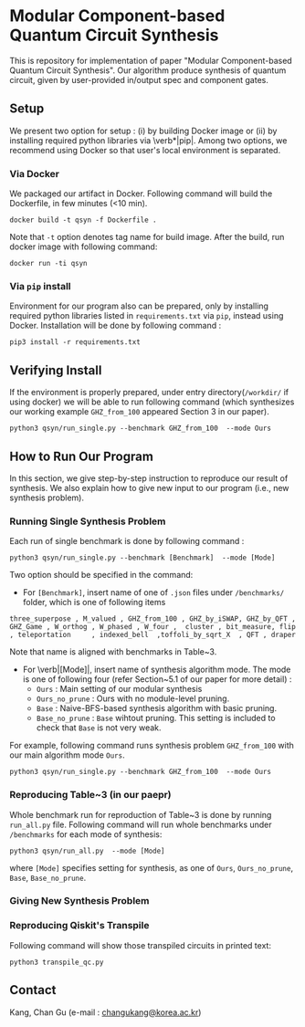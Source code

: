 # Modular Component-based Quantum Circuit Synthesis

This is repository for implementation of paper "Modular Component-based Quantum Circuit Synthesis".
Our algorithm produce synthesis of quantum circuit, given by user-provided in/output spec and component gates.


## Setup

We present two option for setup : (i) by building Docker image or (ii) by installing required python libraries via \verb*|pip|. Among two options, we recommend using Docker so that user's local environment is separated. 


### Via Docker
We packaged our artifact in Docker.
Following command will build the Dockerfile, in few minutes (<10 min).

```
docker build -t qsyn -f Dockerfile .
```


Note that `-t` option denotes tag name for build image.
After the build, run docker image with following command:

```
docker run -ti qsyn
```

### Via `pip` install


Environment for our program also can be prepared, only by installing required python libraries listed in `requirements.txt` via `pip`, instead using Docker.
Installation will be done by following command :

```
pip3 install -r requirements.txt
```



## Verifying Install

If the environment is properly prepared, under entry directory(`/workdir/` if using docker) we will be able to run following command (which synthesizes our working example `GHZ_from_100` appeared Section 3 in our paper).

```
python3 qsyn/run_single.py --benchmark GHZ_from_100  --mode Ours
```


## How to Run Our Program

In this section, we give step-by-step instruction to reproduce our result of synthesis.
We also explain how to give new input to our program (i.e., new synthesis problem).



### Running Single Synthesis Problem


Each run of single benchmark is done by following command :

```
python3 qsyn/run_single.py --benchmark [Benchmark]  --mode [Mode]
```

Two option should be specified in the command:
- For `[Benchmark]`, insert name of one of `.json` files under `/benchmarks/` folder, which is one of following items
```
three_superpose , M_valued , GHZ_from_100 , GHZ_by_iSWAP, GHZ_by_QFT , GHZ_Game , W_orthog , W_phased , W_four ,  cluster , bit_measure, flip 	, teleportation 	, indexed_bell 	,toffoli_by_sqrt_X	, QFT , draper
```
Note that name is aligned with benchmarks in Table~3.
	
- For \verb|[Mode]|, insert name of  synthesis algorithm mode. The mode is one of following four (refer Section~5.1 of our paper for more detail) :
	- `Ours` :  Main setting of our modular synthesis
	- `Ours_no_prune` : Ours with no module-level pruning.
	- `Base`  : Naive-BFS-based synthesis algorithm with basic pruning.
	-  `Base_no_prune` : `Base`  wihtout pruning. This setting is included to check that  `Base` is not very weak.

For example, following command runs synthesis problem `GHZ_from_100` with our main algorithm mode `Ours`.

```
python3 qsyn/run_single.py --benchmark GHZ_from_100  --mode Ours 
```


### Reproducing Table~3 (in our paepr)



Whole benchmark run for reproduction of Table~3 is done by running `run_all.py` file.
Following command will run whole benchmarks under `/benchmarks` for each mode of synthesis:
```
python3 qsyn/run_all.py  --mode [Mode] 
```
where `[Mode]` specifies setting for synthesis, as one of `Ours`, `Ours_no_prune`, `Base`, `Base_no_prune`.

### Giving New Synthesis Problem


### Reproducing Qiskit's Transpile

Following command will show those transpiled circuits in printed text:
```
python3 transpile_qc.py
```

## Contact

Kang, Chan Gu (e-mail : changukang@korea.ac.kr)
